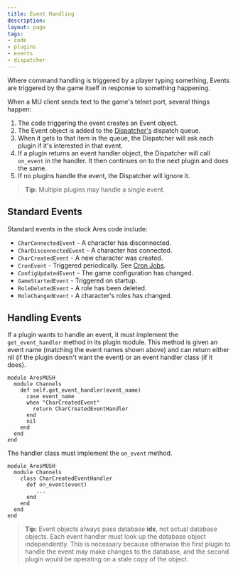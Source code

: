 ```yaml
---
title: Event Handling
description:
layout: page
tags: 
- code
- plugins
- events
- dispatcher
---
```


Where command handling is triggered by a player typing something, Events are triggered by the game itself in response to something happening.  

When a MU client sends text to the game's telnet port, several things happen:

1. The code triggering the event creates an Event object.
2. The Event object is added to the [Dispatcher's](/tutorials/code/dispatcher) dispatch queue.  
3. When it gets to that item in the queue, the Dispatcher will ask each plugin if it's interested in that event.  
4. If a plugin returns an event handler object, the Dispatcher will call `on_event` in the handler.  It then continues on to the next plugin and does the same.
5. If no plugins handle the event, the Dispatcher will ignore it.

> <i class="fa fa-info-circle"></i> **Tip:** Multiple plugins may handle a single event.

## Standard Events

Standard events in the stock Ares code include:

* `CharConnectedEvent` - A character has disconnected.
* `CharDisconnectedEvent` - A character has connected.
* `CharCreatedEvent` - A new character was created.
* `CronEvent` - Triggered periodically.  See [Cron Jobs](/tutorials/code/cron).
* `ConfigUpdatedEvent` - The game configuration has changed.
* `GameStartedEvent` - Triggered on startup.
* `RoleDeletedEvent` - A role has been deleted. 
* `RoleChangedEvent` - A character's roles has changed.

## Handling Events

If a plugin wants to handle an event, it must implement the `get_event_handler` method in its plugin module.  This method is given an event name (matching the event names shown above) and can return either nil (if the plugin doesn't want the event) or an event handler class (if it does).

    module AresMUSH
      module Channels
        def self.get_event_handler(event_name) 
          case event_name
          when "CharCreatedEvent"
            return CharCreatedEventHandler
          end
          nil
        end
      end
    end


The handler class must implement the `on_event` method.  

    module AresMUSH
      module Channels
        class CharCreatedEventHandler
          def on_event(event)
             ...
          end
        end
      end
    end

> <i class="fa fa-info-circle"></i> **Tip:** Event objects always pass database **ids**, not actual database objects.  Each event handler must look up the database object independently.  This is necessary because otherwise the first plugin to handle the event may make changes to the database, and the second plugin would be operating on a stale copy of the object.





